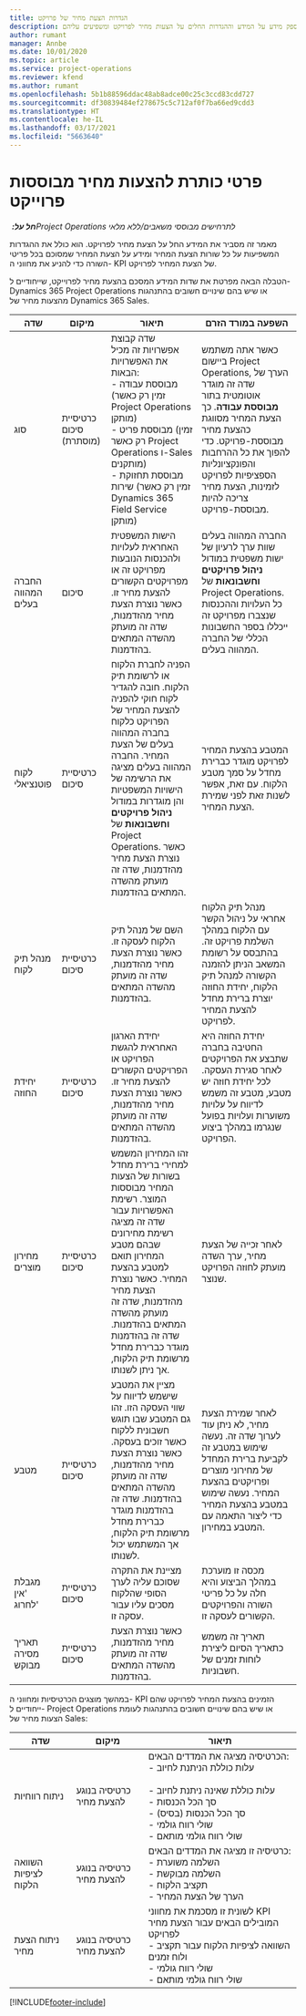 ```yaml
---
title: הגדרות הצעת מחיר של פרויקט
description: נושא זה מספק מידע על המידע וההגדרות החלים על הצעות מחיר לפרויקט ומשפיעים עליהם.
author: rumant
manager: Annbe
ms.date: 10/01/2020
ms.topic: article
ms.service: project-operations
ms.reviewer: kfend
ms.author: rumant
ms.openlocfilehash: 5b1b88596ddac48ab8adce00c25c3ccd83cdd727
ms.sourcegitcommit: df30839484ef278675c5c712af0f7ba66ed9cdd3
ms.translationtype: HT
ms.contentlocale: he-IL
ms.lasthandoff: 03/17/2021
ms.locfileid: "5663640"
---
```

# <a name="header-details-for-project-based-quotes"></a>פרטי כותרת להצעות מחיר מבוססות פרוייקט

_**חל על:** ‏Project Operations לתרחישים מבוססי משאבים/ללא מלאי_


מאמר זה מסביר את המידע החל על הצעת מחיר לפרויקט. הוא כולל את ההגדרות המשפיעות על כל שורות הצעת המחיר ומידע על הצעת המחיר שמסוכם בכל פריטי השורה כדי להניע את מחווני ה- KPI של הצעת המחיר לפרויקט.

הטבלה הבאה מפרטת את שדות המידע המסכם בהצעת מחיר לפרוייקט, שייחודיים ל- Dynamics 365 Project Operations או שיש בהם שינויים חשובים בהתנהגות מהצעות מחיר של Dynamics 365 Sales.

| **שדה** | **מיקום** | **תיאור** | **השפעה במורד הזרם** |
| --- | --- | --- | --- |
| סוג | כרטיסיית סיכום (מוסתרת) | שדה קבוצת אפשרויות זה מכיל את האפשרויות הבאות:</br>- מבוססת עבודה (זמין רק כאשר Project Operations מותקן)</br>- מבוססת פריט (זמין רק כאשר Project Operations ו-Sales מותקנים)</br>- מבוססת תחזוקת שירות (זמין רק כאשר Dynamics 365 Field Service מותקן) | כאשר אתה משתמש ביישום Project Operations, הערך של שדה זה מוגדר אוטומטית בתור **מבוססת עבודה**. כך הצעת המחיר מסווגת כהצעת מחיר מבוססת-פרויקט. כדי להפוך את כל ההרחבות והפונקציונליות הספציפיות לפרויקט לזמינות, הצעת מחיר צריכה להיות מבוססת-פרויקט. |
| החברה המהווה בעלים | סיכום | הישות המשפטית האחראית לעלויות ולהכנסות הנובעות מפרויקט זה או מפרויקטים הקשורים להצעת מחיר זו. כאשר נוצרת הצעת מחיר מהזדמנות, שדה זה מועתק מהשדה המתאים בהזדמנות. | החברה המהווה בעלים שוות ערך לרעיון של ישות משפטית במודול **ניהול פרויקטים וחשבונאות** של Project Operations. כל העלויות וההכנסות שנצברו מפרויקט זה ייכללו בספר החשבונות הכללי של החברה המהווה בעלים. |
| לקוח פוטנציאלי | כרטיסיית סיכום | הפניה לחברת הלקוח או לרשומת תיק הלקוח. חובה להגדיר לקוח חוקי להפניה להצעת המחיר של הפרויקט כלקוח בחברה המהווה בעלים של הצעת המחיר. החברה המהווה בעלים מציגה את הרשימה של הישויות המשפטיות והן מוגדרות במודול **ניהול פרויקטים וחשבונאות** של Project Operations. כאשר נוצרת הצעת מחיר מהזדמנות, שדה זה מועתק מהשדה המתאים בהזדמנות. | המטבע בהצעת המחיר לפרויקט מוגדר כברירת מחדל על סמך מטבע הלקוח. עם זאת, אפשר לשנות זאת לפני שמירת הצעת המחיר. |
| מנהל תיק לקוח | כרטיסיית סיכום | השם של מנהל תיק הלקוח לעסקה זו. כאשר נוצרת הצעת מחיר מהזדמנות, שדה זה מועתק מהשדה המתאים בהזדמנות. | מנהל תיק הלקוח אחראי על ניהול הקשר עם הלקוח במהלך השלמת פרויקט זה. בהתבסס על רשומת המשאב הניתן להזמנה הקשורה למנהל תיק הלקוח, יחידת החוזה יוצרת ברירת מחדל להצעת המחיר לפרויקט.|
| יחידת החוזה | כרטיסיית סיכום | יחידת הארגון האחראית להגשת הפרויקט או הפרויקטים הקשורים להצעת מחיר זו. כאשר נוצרת הצעת מחיר מהזדמנות, שדה זה מועתק מהשדה המתאים בהזדמנות. | יחידת החוזה היא החטיבה בחברה שתבצע את הפרויקטים לאחר סגירת העסקה. לכל יחידת חוזה יש מטבע, מטבע זה משמש לדיווח על עלויות משוערות ועלויות בפועל שנגרמו במהלך ביצוע הפרויקט. |
| מחירון מוצרים | כרטיסיית סיכום | זהו המחירון המשמש למחירי ברירת מחדל בשורות של הצעות המחיר מבוססות המוצר. רשימת האפשרויות עבור שדה זה מציגה רשימת מחירונים שבהם מטבע המחירון תואם למטבע בהצעת המחיר. כאשר נוצרת הצעת מחיר מהזדמנות, שדה זה מועתק מהשדה המתאים בהזדמנות. שדה זה בהזדמנות מוגדר כברירת מחדל מרשומת תיק הלקוח, אך ניתן לשנותו. | לאחר זכייה של הצעת מחיר, ערך השדה מועתק לחוזה הפרויקט שנוצר. |
| מטבע | כרטיסיית סיכום | מציין את המטבע שישמש לדיווח על שווי העסקה הזו. זהו גם המטבע שבו תוגש חשבונית ללקוח כאשר זוכים בעסקה. כאשר נוצרת הצעת מחיר מהזדמנות, שדה זה מועתק מהשדה המתאים בהזדמנות. שדה זה בהזדמנות מוגדר כברירת מחדל מרשומת תיק הלקוח, אך המשתמש יכול לשנותו.  | לאחר שמירת הצעת מחיר, לא ניתן עוד לערוך שדה זה. נעשה שימוש במטבע זה לקביעת ברירת המחדל של מחירוני מוצרים ופרויקטים בהצעת המחיר. נעשה שימוש במטבע בהצעת המחיר כדי ליצור התאמה עם המטבע במחירון. |
| מגבלת 'אין לחרוג' | כרטיסיית סיכום | מציינת את התקרה שסוכם עליה לערך הסופי שהלקוח מסכים עליו עבור עסקה זו. | מכסה זו מוערכת במהלך הביצוע והיא חלה על כל פריטי השורה והפרויקטים הקשורים לעסקה זו. |
| תאריך מסירה מבוקש | כרטיסיית סיכום | כאשר נוצרת הצעת מחיר מהזדמנות, שדה זה מועתק מהשדה המתאים בהזדמנות. | תאריך זה משמש כתאריך הסיום ליצירת לוחות זמנים של חשבוניות. |

במהשך מוצגים הכרטיסיות ומחווני ה- KPI הזמינים בהצעת המחיר לפרויקט שהם ייחודיים ל- Project Operations או שיש בהם שינויים חשובים בהתנהגות לעומת הצעות מחיר של Sales:

| **שדה** | **מיקום** | **תיאור** |
| --- | --- | --- |
| ניתוח רווחיות | כרטיסיה בנוגע להצעת מחיר | הכרטיסיה מציגה את המדדים הבאים:</br>- עלות כוללת הניתנת לחיוב</br></br>- עלות כוללת שאינה ניתנת לחיוב</br>- סך הכל הכנסות</br>- סך הכל הכנסות (בסיס)</br>- שולי רווח גולמי</br>- שולי רווח גולמי מותאם|
| השוואה לציפיות הלקוח | כרטיסיה בנוגע להצעת מחיר | כרטיסיה זו מציגה את המדדים הבאים:</br>- השלמה משוערת</br>- השלמה מבוקשת</br>- תקציב הלקוח</br>- הערך של הצעת המחיר‬ |
| ניתוח הצעת מחיר | כרטיסיה בנוגע להצעת מחיר | לשונית זו מסכמת את מחווני KPI המובילים הבאים עבור הצעת מחיר לפרויקט</br>- השוואה לציפיות הלקוח עבור תקציב ולוח זמנים</br>- שולי רווח גולמי</br>- שולי רווח גולמי מותאם |


[!INCLUDE[footer-include](../includes/footer-banner.md)]
